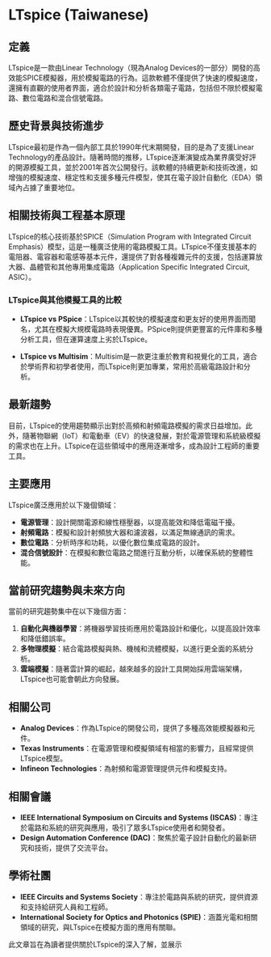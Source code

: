 # LTspice (Taiwanese)

## 定義

LTspice是一款由Linear Technology（現為Analog Devices的一部分）開發的高效能SPICE模擬器，用於模擬電路的行為。這款軟體不僅提供了快速的模擬速度，還擁有直觀的使用者界面，適合於設計和分析各類電子電路，包括但不限於模擬電路、數位電路和混合信號電路。

## 歷史背景與技術進步

LTspice最初是作為一個內部工具於1990年代末期開發，目的是為了支援Linear Technology的產品設計。隨著時間的推移，LTspice逐漸演變成為業界廣受好評的開源模擬工具，並於2001年首次公開發行。該軟體的持續更新和技術改進，如增強的模擬速度、穩定性和支援多種元件模型，使其在電子設計自動化（EDA）領域內占據了重要地位。

## 相關技術與工程基本原理

LTspice的核心技術基於SPICE（Simulation Program with Integrated Circuit Emphasis）模型，這是一種廣泛使用的電路模擬工具。LTspice不僅支援基本的電阻器、電容器和電感等基本元件，還提供了對各種複雜元件的支援，包括運算放大器、晶體管和其他專用集成電路（Application Specific Integrated Circuit, ASIC）。

### LTspice與其他模擬工具的比較

- **LTspice vs PSpice**：LTspice以其較快的模擬速度和更友好的使用界面而聞名，尤其在模擬大規模電路時表現優異。PSpice則提供更豐富的元件庫和多種分析工具，但在運算速度上劣於LTspice。
  
- **LTspice vs Multisim**：Multisim是一款更注重於教育和視覺化的工具，適合於學術界和初學者使用，而LTspice則更加專業，常用於高級電路設計和分析。

## 最新趨勢

目前，LTspice的使用趨勢顯示出對於高頻和射頻電路模擬的需求日益增加。此外，隨著物聯網（IoT）和電動車（EV）的快速發展，對於電源管理和系統級模擬的需求也在上升。LTspice在這些領域中的應用逐漸增多，成為設計工程師的重要工具。

## 主要應用

LTspice廣泛應用於以下幾個領域：

- **電源管理**：設計開關電源和線性穩壓器，以提高能效和降低電磁干擾。
- **射頻電路**：模擬和設計射頻放大器和濾波器，以滿足無線通訊的需求。
- **數位電路**：分析時序和功耗，以優化數位集成電路的設計。
- **混合信號設計**：在模擬和數位電路之間進行互動分析，以確保系統的整體性能。

## 當前研究趨勢與未來方向

當前的研究趨勢集中在以下幾個方面：

1. **自動化與機器學習**：將機器學習技術應用於電路設計和優化，以提高設計效率和降低錯誤率。
2. **多物理模擬**：結合電路模擬與熱、機械和流體模擬，以進行更全面的系統分析。
3. **雲端模擬**：隨著雲計算的崛起，越來越多的設計工具開始採用雲端架構，LTspice也可能會朝此方向發展。

## 相關公司

- **Analog Devices**：作為LTspice的開發公司，提供了多種高效能模擬器和元件。
- **Texas Instruments**：在電源管理和模擬領域有相當的影響力，且經常提供LTspice模型。
- **Infineon Technologies**：為射頻和電源管理提供元件和模擬支持。

## 相關會議

- **IEEE International Symposium on Circuits and Systems (ISCAS)**：專注於電路和系統的研究與應用，吸引了眾多LTspice使用者和開發者。
- **Design Automation Conference (DAC)**：聚焦於電子設計自動化的最新研究和技術，提供了交流平台。

## 學術社團

- **IEEE Circuits and Systems Society**：專注於電路與系統的研究，提供資源和支持給研究人員和工程師。
- **International Society for Optics and Photonics (SPIE)**：涵蓋光電和相關領域的研究，與LTspice在模擬方面的應用有關聯。

此文章旨在為讀者提供關於LTspice的深入了解，並展示